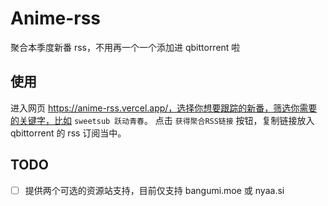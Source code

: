 # Anime-rss

聚合本季度新番 rss，不用再一个一个添加进 qbittorrent 啦

## 使用

进入网页 https://anime-rss.vercel.app/，选择你想要跟踪的新番，筛选你需要的关键字，比如 `sweetsub 跃动青春`。
点击 `获得聚合RSS链接` 按钮，复制链接放入 qbittorrent 的 rss 订阅当中。

## TODO

- [ ] 提供两个可选的资源站支持，目前仅支持 bangumi.moe 或 nyaa.si
